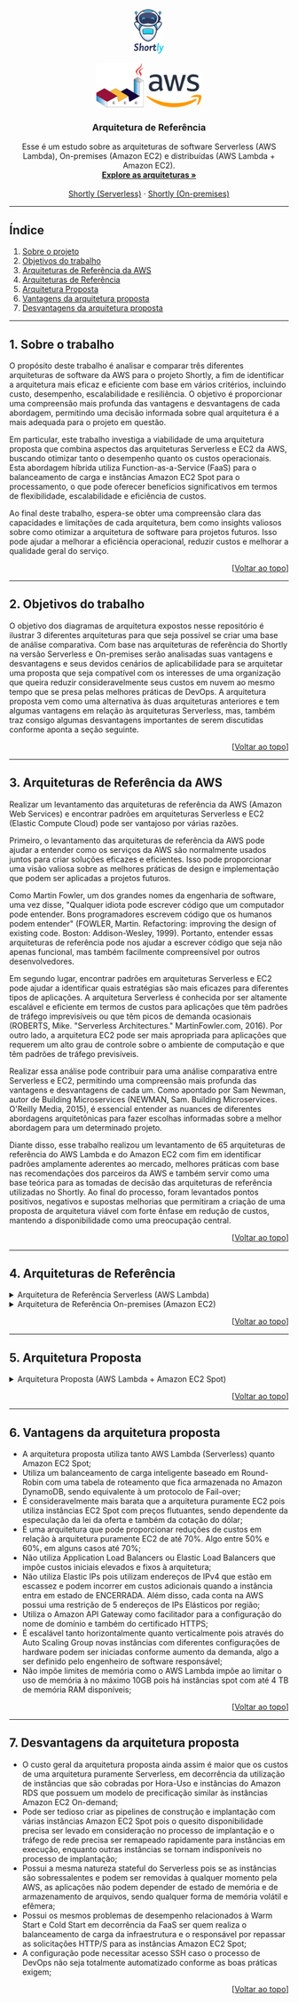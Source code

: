 <a name="readme-top"></a>

<br />
<div align="center">

  <p align="center">
    <img src=".github/images/shortly_logo.png" alt="Shortly Logo" height="80">
  </p>
  <p align="center">
    <img src=".github/images/plantuml_logo.png" alt="PlantUML Logo" height="80">
    <img src=".github/images/aws_logo.png" alt="AWS Logo" height="60">
  </p>

  <h3 align="center">Arquitetura de Referência</h3>

  <p align="center">
    Esse é um estudo sobre as arquiteturas de software Serverless (AWS Lambda), On-premises (Amazon EC2) e distribuídas (AWS Lambda + Amazon EC2).
    <br />
    <a href="#reference-architectures"><strong>Explore as arquiteturas »</strong></a>
    <br />
    <br />
    <a href="https://shortly.com.br/">Shortly (Serverless)</a>
    ·
    <a href="https://shortly.digital/">Shortly (On-premises)</a>
  </p>
</div>

<hr/>

<h2>Índice</h2>

<ol>
  <li><a href="#about-the-project">Sobre o projeto</a></li>
  <li><a href="#objectives">Objetivos do trabalho</a></li>
  <li><a href="#reference-architectures-aws">Arquiteturas de Referência da AWS</a></li>
  <li><a href="#reference-architectures">Arquiteturas de Referência</a></li>
  <li><a href="#proposed-architecture">Arquitetura Proposta</a></li>
  <li><a href="#advantages">Vantagens da arquitetura proposta</a></li>
  <li><a href="#disadvantages">Desvantagens da arquitetura proposta</a></li>
</ol>

<hr/>

<a id="about-the-project"></a>

## 1. Sobre o trabalho

O propósito deste trabalho é analisar e comparar três diferentes arquiteturas de software da AWS para o projeto Shortly, a fim de identificar a arquitetura mais eficaz e eficiente com base em vários critérios, incluindo custo, desempenho, escalabilidade e resiliência. O objetivo é proporcionar uma compreensão mais profunda das vantagens e desvantagens de cada abordagem, permitindo uma decisão informada sobre qual arquitetura é a mais adequada para o projeto em questão.

Em particular, este trabalho investiga a viabilidade de uma arquitetura proposta que combina aspectos das arquiteturas Serverless e EC2 da AWS, buscando otimizar tanto o desempenho quanto os custos operacionais. Esta abordagem híbrida utiliza Function-as-a-Service (FaaS) para o balanceamento de carga e instâncias Amazon EC2 Spot para o processamento, o que pode oferecer benefícios significativos em termos de flexibilidade, escalabilidade e eficiência de custos.

Ao final deste trabalho, espera-se obter uma compreensão clara das capacidades e limitações de cada arquitetura, bem como insights valiosos sobre como otimizar a arquitetura de software para projetos futuros. Isso pode ajudar a melhorar a eficiência operacional, reduzir custos e melhorar a qualidade geral do serviço.

<p align="right">[<a href="#readme-top">Voltar ao topo</a>]</p>

<hr/>

<a id="objectives"></a>

## 2. Objetivos do trabalho

O objetivo dos diagramas de arquitetura expostos nesse repositório é ilustrar 3 diferentes arquiteturas para que seja possível se criar uma base de análise comparativa. Com base nas arquiteturas de referência do Shortly na versão Serverless e On-premises serão analisadas suas vantagens e desvantagens e seus devidos cenários de aplicabilidade para se arquitetar uma proposta que seja compatível com os interesses de uma organização que queira reduzir consideravelmente seus custos em nuvem ao mesmo tempo que se presa pelas melhores práticas de DevOps. A arquitetura proposta vem como uma alternativa às duas arquiteturas anteriores e tem algumas vantagens em relação às arquiteturas Serverless, mas, também traz consigo algumas desvantagens importantes de serem discutidas conforme aponta a seção seguinte.

<p align="right">[<a href="#readme-top">Voltar ao topo</a>]</p>

<hr/>

<a id="reference-architectures-aws"></a>

## 3. Arquiteturas de Referência da AWS

Realizar um levantamento das arquiteturas de referência da AWS (Amazon Web Services) e encontrar padrões em arquiteturas Serverless e EC2 (Elastic Compute Cloud) pode ser vantajoso por várias razões.

Primeiro, o levantamento das arquiteturas de referência da AWS pode ajudar a entender como os serviços da AWS são normalmente usados juntos para criar soluções eficazes e eficientes. Isso pode proporcionar uma visão valiosa sobre as melhores práticas de design e implementação que podem ser aplicadas a projetos futuros.

Como Martin Fowler, um dos grandes nomes da engenharia de software, uma vez disse, "Qualquer idiota pode escrever código que um computador pode entender. Bons programadores escrevem código que os humanos podem entender" (FOWLER, Martin. Refactoring: improving the design of existing code. Boston: Addison-Wesley, 1999). Portanto, entender essas arquiteturas de referência pode nos ajudar a escrever código que seja não apenas funcional, mas também facilmente compreensível por outros desenvolvedores.

Em segundo lugar, encontrar padrões em arquiteturas Serverless e EC2 pode ajudar a identificar quais estratégias são mais eficazes para diferentes tipos de aplicações. A arquitetura Serverless é conhecida por ser altamente escalável e eficiente em termos de custos para aplicações que têm padrões de tráfego imprevisíveis ou que têm picos de demanda ocasionais (ROBERTS, Mike. "Serverless Architectures." MartinFowler.com, 2016). Por outro lado, a arquitetura EC2 pode ser mais apropriada para aplicações que requerem um alto grau de controle sobre o ambiente de computação e que têm padrões de tráfego previsíveis.

Realizar essa análise pode contribuir para uma análise comparativa entre Serverless e EC2, permitindo uma compreensão mais profunda das vantagens e desvantagens de cada um. Como apontado por Sam Newman, autor de Building Microservices (NEWMAN, Sam. Building Microservices. O'Reilly Media, 2015), é essencial entender as nuances de diferentes abordagens arquitetônicas para fazer escolhas informadas sobre a melhor abordagem para um determinado projeto.

Diante disso, esse trabalho realizou um levantamento de 65 arquiteturas de referência do AWS Lambda e do Amazon EC2 com fim em identificar padrões amplamente aderentes ao mercado, melhores práticas com base nas recomendações dos parceiros da AWS e também servir como uma base teórica para as tomadas de decisão das arquiteturas de referência utilizadas no Shortly. Ao final do processo, foram levantados pontos positivos, negativos e supostas melhorias que permitiram a criação de uma proposta de arquitetura viável com forte ênfase em redução de custos, mantendo a disponibilidade como uma preocupação central.

<p align="right">[<a href="#readme-top">Voltar ao topo</a>]</p>

<hr/>

<a id="reference-architectures"></a>

## 4. Arquiteturas de Referência

<details>
  <summary>Arquitetura de Referência Serverless (AWS Lambda)</summary>
  <p align="center">
    <img src=".github/images/aws-lambda/lambda-architecture-overview.svg" alt="Arquitetura Serverless">
  </p>
  <p align="center">
    <img src=".github/images/aws-lambda/lambda-flow-request-shortly-frontend.svg" alt="Arquitetura Serverless">
  </p>
  <p align="center">
    <img src=".github/images/aws-lambda/lambda-flow-delete-shorten-url-by-code.svg" alt="Arquitetura Serverless">
  </p>
  <p align="center">
    <img src=".github/images/aws-lambda/lambda-flow-redirect-to-real-url-by-code.svg" alt="Arquitetura Serverless">
  </p>
  <p align="center">
    <img src=".github/images/aws-lambda/lambda-flow-route-not-found.svg" alt="Arquitetura Serverless">
  </p>
  <p align="center">
    <img src=".github/images/aws-lambda/lambda-flow-shorten-url.svg" alt="Arquitetura Serverless">
  </p>
  <p align="center">
    <img src=".github/images/aws-lambda/lambda-flow-update-shorten-url-by-code.svg" alt="Arquitetura Serverless">
  </p>
  <p align="center">
    <img src=".github/images/aws-lambda/lambda-flow-view-shorten-url-info-by-code.svg" alt="Arquitetura Serverless">
  </p>
</details>

<details>
  <summary>Arquitetura de Referência On-premises (Amazon EC2)</summary>
  <p align="center">
    <img src=".github/images/amazon-ec2/ec2-architecture-overview.svg" alt="Arquitetura EC2">
  </p>
  <p align="center">
    <img src=".github/images/amazon-ec2/ec2-architecture-ci-cd-back.svg" alt="Arquitetura EC2">
  </p>
  <p align="center">
    <img src=".github/images/amazon-ec2/ec2-architecture-ci-cd-front.svg" alt="Arquitetura EC2">
  </p>
  <p align="center">
    <img src=".github/images/amazon-ec2/ec2-flow-request-shortly-frontend.svg" alt="Arquitetura EC2">
  </p>
  <p align="center">
    <img src=".github/images/amazon-ec2/ec2-flow-delete-shorten-url-by-code.svg" alt="Arquitetura EC2">
  </p>
  <p align="center">
    <img src=".github/images/amazon-ec2/ec2-flow-redirect-to-real-url-by-code.svg" alt="Arquitetura EC2">
  </p>
  <p align="center">
    <img src=".github/images/amazon-ec2/ec2-flow-route-not-found.svg" alt="Arquitetura EC2">
  </p>
  <p align="center">
    <img src=".github/images/amazon-ec2/ec2-flow-shorten-url.svg" alt="Arquitetura EC2">
  </p>
  <p align="center">
    <img src=".github/images/amazon-ec2/ec2-flow-update-shorten-url-by-code.svg" alt="Arquitetura EC2">
  </p>
  <p align="center">
    <img src=".github/images/amazon-ec2/ec2-flow-view-shorten-url-info-by-code.svg" alt="Arquitetura EC2">
  </p>
</details>

<p align="right">[<a href="#readme-top">Voltar ao topo</a>]</p>

<hr/>

<a id="proposed-architecture"></a>

## 5. Arquitetura Proposta

<details>
  <summary>Arquitetura Proposta (AWS Lambda + Amazon EC2 Spot)</summary>
  <p align="center">
    <img src=".github/images/amazon-ec2-aws-lambda/proposed-architecture-overview.svg" alt="Arquitetura Proposta">
  </p>
</details>

<p align="right">[<a href="#readme-top">Voltar ao topo</a>]</p>

<hr/>

<a id="advantages"></a>

## 6. Vantagens da arquitetura proposta

- A arquitetura proposta utiliza tanto AWS Lambda (Serverless) quanto Amazon EC2 Spot;
- Utiliza um balanceamento de carga inteligente baseado em Round-Robin com uma tabela de roteamento que fica armazenada no Amazon DynamoDB, sendo equivalente à um protocolo de Fail-over;
- É consideravelmente mais barata que a arquitetura puramente EC2 pois utiliza instâncias EC2 Spot com preços flutuantes, sendo dependente da especulação da lei da oferta e também da cotação do dólar;
- É uma arquitetura que pode proporcionar reduções de custos em relação à arquitetura puramente EC2 de até 70%. Algo entre 50% e 60%, em alguns casos até 70%;
- Não utiliza Application Load Balancers ou Elastic Load Balancers que impõe custos iniciais elevados e fixos à arquitetura;
- Não utiliza Elastic IPs pois utilizam endereços de IPv4 que estão em escassez e podem incorrer em custos adicionais quando a instância entra em estado de ENCERRADA. Além disso, cada conta na AWS possui uma restrição de 5 endereços de IPs Elásticos por região;
- Utiliza o Amazon API Gateway como facilitador para a configuração do nome de domínio e também do certificado HTTPS;
- É escalável tanto horizontalmente quanto verticalmente pois através do Auto Scaling Group novas instâncias com diferentes configurações de hardware podem ser iniciadas conforme aumento da demanda, algo a ser definido pelo engenheiro de software responsável;
- Não impõe limites de memória como o AWS Lambda impõe ao limitar o uso de memória à no máximo 10GB pois há instâncias spot com até 4 TB de memória RAM disponíveis;

<p align="right">[<a href="#readme-top">Voltar ao topo</a>]</p>

<hr/>

<a id="disadvantages"></a>

## 7. Desvantagens da arquitetura proposta

- O custo geral da arquitetura proposta ainda assim é maior que os custos de uma arquitetura puramente Serverless, em decorrência da utilização de instâncias que são cobradas por Hora-Uso e instâncias do Amazon RDS que possuem um modelo de precificação similar às instâncias Amazon EC2 On-demand;
- Pode ser tedioso criar as pipelines de construção e implantação com várias instâncias Amazon EC2 Spot pois o quesito disponibilidade precisa ser levado em consideração no processo de implantação e o tráfego de rede precisa ser remapeado rapidamente para instâncias em execução, enquanto outras instâncias se tornam indisponíveis no processo de implantação;
- Possui a mesma natureza stateful do Serverless pois se as instâncias são sobressalentes e podem ser removidas à qualquer momento pela AWS, as aplicações não podem depender de estado de memória e de armazenamento de arquivos, sendo qualquer forma de memória volátil e efêmera;
- Possui os mesmos problemas de desempenho relacionados à Warm Start e Cold Start em decorrência da FaaS ser quem realiza o balanceamento de carga da infraestrutura e o responsável por repassar as solicitações HTTP/S para as instâncias Amazon EC2 Spot;
- A configuração pode necessitar acesso SSH caso o processo de DevOps não seja totalmente automatizado conforme as boas práticas exigem;

<p align="right">[<a href="#readme-top">Voltar ao topo</a>]</p>
